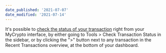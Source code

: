 ```yaml
---
date_published: '2021-07-07'
date_modified: '2021-07-14'
---
```


It's possible to [check the status of your transaction](/how-to/sending/checking-the-status-of-a-transaction) right from your MyCrypto interface, by either going to Tools > Check Transaction Status in the sidebar, or by clicking the ">" button next to any transaction in the Recent Transactions overview, at the bottom of your dashboard.
